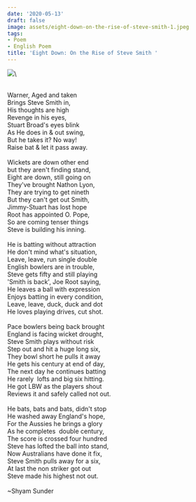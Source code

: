 ```yaml
---
date: '2020-05-13'
draft: false
image: assets/eight-down-on-the-rise-of-steve-smith-1.jpeg
tags:
- Poem
- English Poem
title: 'Eight Down: On the Rise of Steve Smith '
---
```

[![](https://img1.hscicdn.com/image/upload/f_auto,t_ds_wide_w_1040/lsci/db/PICTURES/CMS/294900/294905.6.jpg)](https://img1.hscicdn.com/image/upload/f_auto,t_ds_wide_w_1040/lsci/db/PICTURES/CMS/294900/294905.6.jpg)\
  
 \
Warner, Aged and taken\
Brings Steve Smith in,\
His thoughts are high\
Revenge in his eyes,\
Stuart Broad's eyes blink\
As He does in & out swing,\
But he takes it? No way!\
Raise bat & let it pass away.\
  \
Wickets are down other end\
but they aren't finding stand,\
Eight are down, still going on\
They've brought Nathon Lyon, \
They are trying to get nineth\
But they can't get out Smith, \
Jimmy-Stuart has lost hope\
Root has appointed O. Pope,\
So are coming tenser things\
Steve is building his inning. \
  \
He is batting without attraction     \
He don't mind what's situation, \
Leave, leave, run single double \
English bowlers are in trouble, \
Steve gets fifty and still playing \
'Smith is back', Joe Root saying, \
He leaves a ball with expression \
Enjoys batting in every condition, \
Leave, leave, duck, duck and dot \
He loves playing drives, cut shot. \
  \
Pace bowlers being back brought \
England is facing wicket drought, \
Steve Smith plays without risk\
Step out and hit a huge long six, \
They bowl short he pulls it away\
He gets his century at end of day, \
The next day he continues batting\
He rarely  lofts and big six hitting. \
He got LBW as the players shout \
Reviews it and safely called not out. \
  \
He bats, bats and bats, didn't stop\
He washed away England's hope, \
For the Aussies he brings a glory\
As he completes  double century, \
The score is crossed four hundred \
Steve has lofted the ball into stand, \
Now Australians have done it fix, \
Steve Smith pulls away for a six, \
At last the non striker got out\
Steve made his highest not out.\
  \
~Shyam Sunder